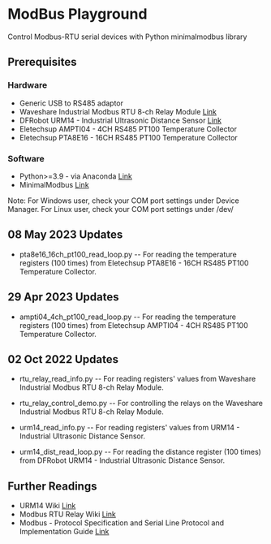 # ModBus Playground
Control Modbus-RTU serial devices with Python minimalmodbus library

## Prerequisites
### Hardware 
+ Generic USB to RS485 adaptor
+ Waveshare Industrial Modbus RTU 8-ch Relay Module [Link](https://www.waveshare.com/modbus-rtu-relay.htm)
+ DFRobot URM14 - Industrial Ultrasonic Distance Sensor [Link](https://www.dfrobot.com/product-2173.html)
+ Eletechsup AMPTI04 - 4CH RS485 PT100 Temperature Collector
+ Eletechsup PTA8E16 - 16CH RS485 PT100 Temperature Collector

### Software 
+ Python>=3.9 - via Anaconda [Link](https://www.anaconda.com/products/distribution)
+ MinimalModbus [Link](https://minimalmodbus.readthedocs.io/en/stable/index.html)

Note: For Windows user, check your COM port settings under Device Manager. For Linux user, check your COM port settings under /dev/

## 08 May 2023 Updates
+ pta8e16_16ch_pt100_read_loop.py -- For reading the temperature registers (100 times) from Eletechsup PTA8E16 - 16CH RS485 PT100 Temperature Collector.

## 29 Apr 2023 Updates
+ ampti04_4ch_pt100_read_loop.py -- For reading the temperature registers (100 times) from Eletechsup AMPTI04 - 4CH RS485 PT100 Temperature Collector.

## 02 Oct 2022 Updates
+ rtu_relay_read_info.py -- For reading registers' values from Waveshare Industrial Modbus RTU 8-ch Relay Module.
+ rtu_relay_control_demo.py -- For controlling the relays on the Waveshare Industrial Modbus RTU 8-ch Relay Module.

+ urm14_read_info.py --  For reading registers' values from URM14 - Industrial Ultrasonic Distance Sensor.
+ urm14_dist_read_loop.py -- For reading the distance register (100 times) from DFRobot URM14 - Industrial Ultrasonic Distance Sensor.

## Further Readings
+ URM14 Wiki [Link](https://wiki.dfrobot.com/URM14_RS485_Precision_Ultrasonic_Sensor_200KHz_SKU_SEN0358)
+ Modbus RTU Relay Wiki [Link](https://www.waveshare.com/wiki/Modbus_RTU_Relay)
+ Modbus - Protocol Specification and Serial Line Protocol and Implementation Guide [Link](https://www.modbus.org/specs.php)
